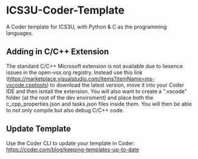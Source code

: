 # ICS3U-Coder-Template
A Coder template for ICS3U, with Python &amp; C as the programming languages.

## Adding in C/C++ Extension
The standard C/C++ Microsoft extension is not available due to liesence issues in the open-vsx.org registry. Instead use this link (https://marketplace.visualstudio.com/items?itemName=ms-vscode.cpptools) to download the latest version, move it into your Coder IDE and then isntall the extension. You will also want to create a ".vscode" folder (at the root of the dev enviroment) and place both the c_cpp_properties.json and tasks.json files inside them. You will then be able to not only compile but also debug C/C++ code.

## Update Template
Use the Coder CLI to update your template in Coder: https://coder.com/blog/keeping-templates-up-to-date
